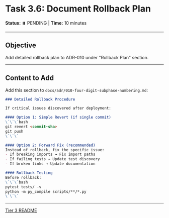 # Task 3.6: Document Rollback Plan

**Status:** ⏸️ PENDING | **Time:** 10 minutes

---

## Objective

Add detailed rollback plan to ADR-010 under "Rollback Plan" section.

---

## Content to Add

Add this section to `docs/adr/010-four-digit-subphase-numbering.md`:

```markdown
### Detailed Rollback Procedure

If critical issues discovered after deployment:

#### Option 1: Simple Revert (if single commit)
\`\`\`bash
git revert <commit-sha>
git push
\`\`\`

#### Option 2: Forward Fix (recommended)
Instead of rollback, fix the specific issue:
- If breaking imports → Fix import paths
- If failing tests → Update test discovery
- If broken links → Update documentation

#### Rollback Testing
Before rollback:
\`\`\`bash
pytest tests/ -v
python -m py_compile scripts/**/*.py
\`\`\`
```

---

[Tier 3 README](README.md)
